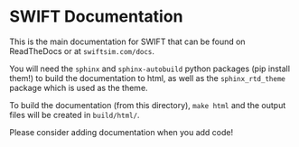 SWIFT Documentation
===================

This is the main documentation for SWIFT that can be found on ReadTheDocs
or at `swiftsim.com/docs`.

You will need the `sphinx` and `sphinx-autobuild` python packages (pip install
them!) to build the documentation to html, as well as the `sphinx_rtd_theme`
package which is used as the theme.

To build the documentation (from this directory), `make html` and the output
files will be created in `build/html/`.

Please consider adding documentation when you add code!
